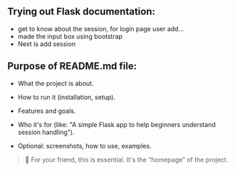 ## Trying out Flask documentation:

- get to know about the session, for login page user add...
- made the input box using bootstrap
- Next is add session

## Purpose of README.md file:

- What the project is about.

- How to run it (installation, setup).

- Features and goals.

- Who it's for (like: "A simple Flask app to help beginners understand session handling").

- Optional: screenshots, how to use, examples.

> 🧠 For your friend, this is essential. It's the “homepage” of the project.